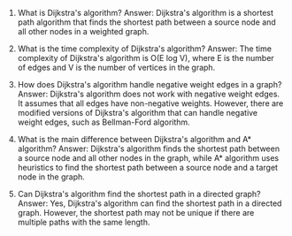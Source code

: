 

1. What is Dijkstra's algorithm?
Answer: Dijkstra's algorithm is a shortest path algorithm that finds the shortest path between a source node and all other nodes in a weighted graph.

2. What is the time complexity of Dijkstra's algorithm?
Answer: The time complexity of Dijkstra's algorithm is O(E log V), where E is the number of edges and V is the number of vertices in the graph.

3. How does Dijkstra's algorithm handle negative weight edges in a graph?
Answer: Dijkstra's algorithm does not work with negative weight edges. It assumes that all edges have non-negative weights. However, there are modified versions of Dijkstra's algorithm that can handle negative weight edges, such as Bellman-Ford algorithm.

4. What is the main difference between Dijkstra's algorithm and A* algorithm?
Answer: Dijkstra's algorithm finds the shortest path between a source node and all other nodes in the graph, while A* algorithm uses heuristics to find the shortest path between a source node and a target node in the graph.

5. Can Dijkstra's algorithm find the shortest path in a directed graph?
Answer: Yes, Dijkstra's algorithm can find the shortest path in a directed graph. However, the shortest path may not be unique if there are multiple paths with the same length.
